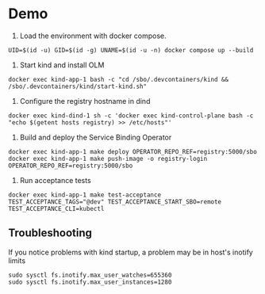# Demo

1. Load the environment with docker compose.
```console
UID=$(id -u) GID=$(id -g) UNAME=$(id -u -n) docker compose up --build
```

1. Start kind and install OLM
```console
docker exec kind-app-1 bash -c "cd /sbo/.devcontainers/kind && /sbo/.devcontainers/kind/start-kind.sh"
```

1. Configure the registry hostname in dind
```console
docker exec kind-dind-1 sh -c 'docker exec kind-control-plane bash -c "echo $(getent hosts registry) >> /etc/hosts"'
```

1. Build and deploy the Service Binding Operator
```console
docker exec kind-app-1 make deploy OPERATOR_REPO_REF=registry:5000/sbo
docker exec kind-app-1 make push-image -o registry-login OPERATOR_REPO_REF=registry:5000/sbo
```

1. Run acceptance tests
```console
docker exec kind-app-1 make test-acceptance TEST_ACCEPTANCE_TAGS="@dev" TEST_ACCEPTANCE_START_SBO=remote TEST_ACCEPTANCE_CLI=kubectl
```

## Troubleshooting

If you notice problems with kind startup, a problem may be in host's inotify limits

```console
sudo sysctl fs.inotify.max_user_watches=655360
sudo sysctl fs.inotify.max_user_instances=1280
```
